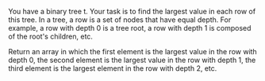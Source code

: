 You have a binary tree t. Your task is to find the largest value in each row of this tree. In a tree, a row is a set of nodes that have equal depth. For example, a row with depth 0 is a tree root, a row with depth 1 is composed of the root's children, etc.

Return an array in which the first element is the largest value in the row with depth 0, the second element is the largest value in the row with depth 1, the third element is the largest element in the row with depth 2, etc.
